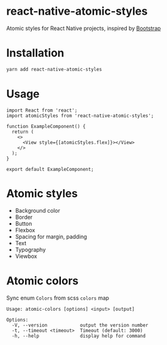 # react-native-atomic-styles

Atomic styles for React Native projects, inspired by [Bootstrap](https://getbootstrap.com/)

# Installation

```sh
yarn add react-native-atomic-styles
```

# Usage

```tsx
import React from 'react';
import atomicStyles from 'react-native-atomic-styles';

function ExampleComponent() {
  return (
    <>
      <View style={[atomicStyles.flex]}></View>
    </>
  );
}

export default ExampleComponent;
```

# Atomic styles

- Background color
- Border
- Button
- Flexbox
- Spacing for margin, padding
- Text
- Typography
- Viewbox

# Atomic colors

Sync enum `Colors` from scss `colors` map

```
Usage: atomic-colors [options] <input> [output]

Options:
  -V, --version            output the version number
  -t, --timeout <timeout>  Timeout (default: 3000)
  -h, --help               display help for command
```
